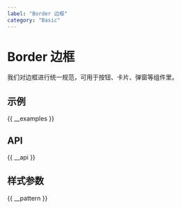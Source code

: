 ```yaml
---
label: "Border 边框"
category: "Basic"
---
```



# Border 边框

我们对边框进行统一规范，可用于按钮、卡片、弹窗等组件里。

## 示例

{{ __examples }}

## API

{{ __api }}

## 样式参数

{{ __pattern }}
